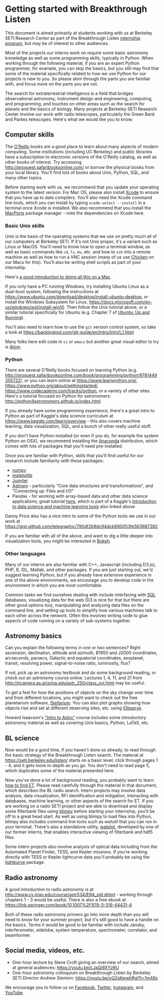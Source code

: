 # Getting started with Breakthrough Listen

This document is aimed primarily at students working with us at Berkeley SETI Research Center as part of the Breakthrough Listen [internship program](https://seti.berkeley.edu/Internship.html), but may be of interest to other audiences.

Most of the projects our interns work on require some basic astronomy knowledge as well as some programming skills, typically in Python. When working through the following material, if you are an expert Python programmer, for example, you can skip the basics, but you still may find that some of the material specifically related to how we use Python for our projects is new to you. So please skim through the parts you are familiar with, and focus more on the parts you are not.

The search for extraterrestrial intelligence is a field that bridges observational astronomy, instrument design and engineering, computing, and programming, and touches on other areas such as the search for planets and the basics of biology. Many projects at Berkeley SETI Research Center involve our work with radio telescopes, particularly the Green Bank and Parkes telescopes. Here's what we would like you to know:

## Computer skills

The [O'Reilly](https://www.oreilly.com/) books are a good place to learn about many aspects of modern computing. Some institutions (including UC Berkeley) and public libraries have a subscription to electronic versions of the O'Reilly catalog, as well as other books of interest. Try accessing http://proquest.safaribooksonline.com/ or borrow the physical books from your local library. You'll find lots of books about Unix, Python, SQL, and many other topics.

Before starting work with us, we recommend that you update your operating system to the latest version. For Mac OS, please also install [Xcode](https://developer.apple.com/xcode/) to ensure that you have up to date compilers. You'll also need the Xcode command line tools, which you can install by typing ``xcode-select --install`` in a terminal once Xcode is installed. We also recommend that you install the [MacPorts](https://www.macports.org/install.php) package manager - note the dependencies on Xcode here. 

### Basic Unix skills

Unix is the basis of the operating systems that we use on pretty much all of our computers at Berkeley SETI. If it's not Unix proper, it's a variant such as Linux or MacOS. You'll need to know how to open a terminal window, as well as basic commands like `cd`, `ls`, `mv`, etc. and how to `ssh` into a remote machine as well as how to run a VNC session (many of us use [Chicken](https://sourceforge.net/projects/chicken/) on our Macs for this). You'll also be writing shell scripts as part of your internship.

Here's [a good introduction to doing all this on a Mac](https://developer.apple.com/library/content/documentation/OpenSource/Conceptual/ShellScripting/Introduction/Introduction.html#//apple_ref/doc/uid/TP40004268-TP40003516-SW1).

If you only have a PC running Windows, try installing Ubuntu Linux as a dual-boot system, following the instructions at https://www.ubuntu.com/download/desktop/install-ubuntu-desktop, or install the Windows Subsystem for Linux, https://docs.microsoft.com/en-us/windows/wsl/install-win10. Then follow the Unix tutorial above, or a similar tutorial specifically for Ubuntu (e.g. Chapter 7 of [Ubuntu: Up and Running](http://proquest.safaribooksonline.com/book/operating-systems-and-server-administration/linux/9781449382827)).

You'll also need to learn how to use the `git` version control system, so take a look at https://backlogtool.com/git-guide/en/intro/intro1_1.html

Many folks here edit code in `vi` or `emacs` but another great visual editor to try is [Atom](https://atom.io/).

### Python

There are several O'Reilly books focused on learning Python (e.g. http://proquest.safaribooksonline.com/book/programming/python/9781449355722), or you can learn online at https://www.learnpython.org/, https://www.python.org/about/gettingstarted/, https://www.codecademy.com/tracks/python, or a variety of other sites. Here's a tutorial focused on Python for astronomers: http://python4astronomers.github.io/index.html

If you already have some programming experience, there's a great intro to Python as part of Kaggle's data science curriculum at https://www.kaggle.com/learn/overview - this also covers machine learning, data visualization, SQL, and a bunch of other really useful stuff.

If you don't have Python installed (or even if you do, for example the system Python on OSX), we recommend installing the [Anaconda](https://www.continuum.io/downloads) distribution, which comes with lots of packages that you'll need pre-installed.

Once you are familiar with Python, skills that you'll find useful for our research include familiarity with these packages:
* [numpy](https://docs.scipy.org/doc/numpy/user/index.html)
* [matplotlib](http://matplotlib.org/)
* [Jupyter](http://jupyter.org/)
* [Astropy](http://docs.astropy.org/en/stable/) - particularly "Core data structures and transformations", and "Connecting up: Files and I/O"
* Pandas - for working with array-based data and other data science applications; great tutorial [here](https://www.kaggle.com/learn/pandas), which is part of a Kaggle's [introduction to data science and machine learning tools](https://www.kaggle.com/learn/overview) also linked above

Danny Price also has a nice intro to some of the Python tools we use in our work at https://gist.github.com/telegraphic/790df2b9dc94dcb690053fe563687282

If you are familiar with all of the above, and want to dig a little deeper into visualization tools, you might be interested in [Bokeh](http://bokeh.pydata.org/en/latest/).

### Other languages

Many of our interns are also familiar with C++, Javascript (including D3.js), PHP, R, IDL, Matlab, and other packages. If you are just starting out, we'd suggest learning Python, but if you already have extensive experience in one of the above environments, we encourage you to develop code in the environment in which you are most comfortable.

Common tasks we find ourselves dealing with include interfacing with [SQL](https://www.kaggle.com/learn/intro-to-sql) databases, visualizing data for the web (D3 is nice for that but there are other good options too), manipulating and analyzing data files on the command line, and setting up tools to simplify how various machines talk to each other across the network. Often this involves writing code to glue aspects of code running on a variety of sub-systems together.

## Astronomy basics

Can you explain the following terms in one or two sentences? Right ascension, declination, altitude and azimuth, B1950 and J2000 coordinates, arcseconds, parsecs, Galactic and equatorial coordinates, exoplanet, transit, resolving power, signal-to-noise ratio, luminosity, flux?

If not, pick up an astronomy textbook and do some background reading, or check out an astronomy course online. Lectures 1, 4, 11, and 21 from http://ircamera.as.arizona.edu/astr_250/class_syl.html may be useful.

To get a feel for how the positions of objects on the sky change over time and from different locations, you might want to check out the free planetarium software, [Stellarium](https://stellarium.org/). You can also plot graphs showing how objects rise and set at different observing sites, etc. using [iObserve](https://www.arcsecond.io/iobserve).

Howard Isaacson's ["Intro to Astro"](https://github.com/howardisaacson/Intro-to-Astro-2020) course includes some introductory astronomy material as well as covering Unix basics, Python, LaTeX, etc.

## BL science

Now would be a good time, if you haven't done so already, to read through the basic strategy of the Breakthrough Listen search. The material at https://seti.berkeley.edu/listen/ starts on a basic level; click through pages 1 - 4, and it gets more in-depth as you go. You don't need to read page 5, which duplicates some of the material presented here.

Now you've done a lot of background reading, you probably want to learn [how to find ET](https://github.com/UCBerkeleySETI/breakthrough/blob/master/GBT/README.md). Please read carefully through the material in that document, which describes the BL radio search. Intern projects may involve data analysis, data visualization, RFI identification and mitigation, interacting with databases, machine learning, or other aspects of the search for ET. If you are working on a radio SETI project and are able to download and display some filterbank files using [blimpy](https://github.com/UCBerkeleySETI/blimpy) before starting your internship, you'll be off to a great head start. As well as using blimpy to load files into Python, blimpy also includes command line tools such as _watutil_ that you can run in your terminal. There's also a standalone utility, [watplot](https://github.com/sxyu/watplot), developed by one of our former interns, that enables interactive viewing of filterbank and hdf5 files.

Some intern projects also involve analysis of optical data including from the Automated Planet Finder, TESS, and Kepler missions. If you're working directly with TESS or Kepler lightcurve data you'll probably be using the [lightkurve](https://docs.lightkurve.org/quickstart.html) package.

## Radio astronomy

A good introduction to radio astronomy is at http://www.cv.nrao.edu/course/astr534/ERA_old.shtml - working through chapters 1 - 3 would be useful. There is also a free ebook at https://link.springer.com/book/10.1007%2F978-3-319-44431-4

Both of these radio astronomy primers go into more depth than you will need to know for your summer project, but it's still good to have a handle on the basics. Terms it would be good to be familiar with include Jansky, interferometer, sidelobe, system temperature, spectrometer, correlator, and beamformer.

## Social media, videos, etc.

* One-hour lecture by Steve Croft giving an overview of our search, aimed at general audiences: https://youtu.be/LJaQi8XYzRU
* One-hour astronomy colloquium on Breakthrough Listen by Berkeley SETI Director Andrew Siemion: https://youtu.be/vQ2sKwwhRgI?t=1m48s

We encourage you to follow us on [Facebook](http://www.facebook.com/BerkeleySETI), [Twitter](http://twitter.com/berkeleyseti), [Instagram](http://instagram.com/berkeleyseti), and [YouTube](http://youtube.com/berkeleyseti).
